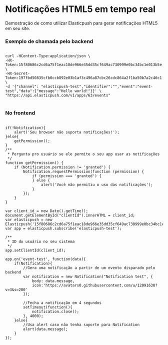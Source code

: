 # Notificações HTML5 em tempo real

Demostração de como utilizar Elasticpush para gerar notificações HTML5 em seu site.

### Exemplo de chamada pelo backend
<pre >
<code class="bash" >
curl -HContent-Type:application/json \
-HX-Token:15f80686c2cd6a75f1eac18de966e35dd35cf649ac730999e0bc34bc1e013b5e \
-HX-Secret-Token:197fbd50835cfb0ccb892e03b1af3c496a87cbc26cdc864a2f1ba50b7a2c46c1 \
-d '{"channel": "elasticpush-test","identifier":"<span id="clientId"></span>","event":"event-test","data":{"message":"Hello world!"}}' \
"https://api.elasticpush.com/v1/apps/63/events"
</code>
</pre>

###  No frontend
<pre><code>
if(!Notification){
    alert('Seu browser não suporta notificações!');
}else{
    getPermission();
}
/**
 * Pergunta pro usuário se ele permite o seu app usar as notificações
 */
function getPermission() {
    if (Notification.permission != 'granted') {
        Notification.requestPermission(function (permission) {
            if (permission === 'granted') {
            } else {
                alert('Você não permitiu o uso das notificações');
            }
        });
    } 
}

var client_id = new Date().getTime();
document.getElementById("clientId").innerHTML = client_id;
var elasticpush = new Elasticpush('15f80686c2cd6a75f1eac18de966e35dd35cf649ac730999e0bc34bc1e013b5e');
var app = elasticpush.subscribe('elasticpush-test');

/**
 * ID do usuário no seu sistema
 */
app.setClientId(client_id);

app.on('event-test', function(data){
    if(Notification){
        //Gera uma notificação a partir de um evento disparado pelo backend
        var notification = new Notification("Notification test", {
            body: data.message,
            icon:'https://avatars0.githubusercontent.com/u/12091630?v=3&s=200'
        });

        //Fecha a notificação em 4 segundos
        setTimeout(function(){
            notification.close();
        }, 4000);
    }else{
        //Usa alert caso não tenha suporte para Notification
        alert(data.message);
    }
});
</code></pre>